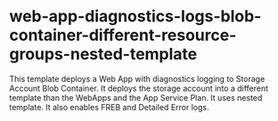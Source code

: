 # web-app-diagnostics-logs-blob-container-different-resource-groups-nested-template
This template deploys a Web App with diagnostics logging to Storage Account Blob Container. It deploys the storage account into a different template than the WebApps and the App Service Plan. It uses nested template. It also enables FREB and Detailed Error logs.
